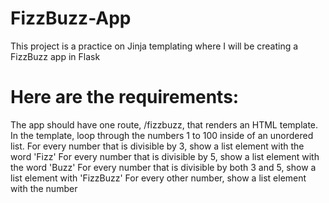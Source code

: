 # FizzBuzz-App
This project is a practice on Jinja templating where I will be creating a FizzBuzz app in Flask

# Here are the requirements:
The app should have one route, /fizzbuzz, that renders an HTML template.
In the template, loop through the numbers 1 to 100 inside of an unordered list.
For every number that is divisible by 3, show a list element with the word 'Fizz'
For every number that is divisible by 5, show a list element with the word 'Buzz'
For every number that is divisible by both 3 and 5, show a list element with 'FizzBuzz'
For every other number, show a list element with the number
